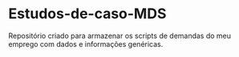 # Estudos-de-caso-MDS
Repositório criado para armazenar os scripts de demandas do meu emprego com dados e informações genéricas.
